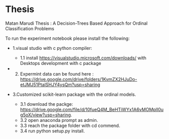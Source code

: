 # Thesis
Matan Marudi Thesis : A Decision-Trees Based Approach for Ordinal Classification Problems

To run the experiment notebook please install the following: 
- 1.visual studio with c python compiler:
  - 1.1 install https://visualstudio.microsoft.com/downloads/ with Desktops development with c package 

- 2. Expermint data can be found here :  https://drive.google.com/drive/folders/1KvmZX2HJuDo-etJMJ51PtalSHJY4ysQm?usp=sharing

- 3.Customized scikit-learn package with the ordinal models.  
  - 3.1 download the packge:  https://drive.google.com/file/d/10fueQ4M_BeHTiWYx1A6vMOMplI0ug5oX/view?usp=sharing. 
  - 3.2 open anaconda prompt as admin.  
  - 3.3 reach the package folder with cd commend.  
  - 3.4 run python setup.py install. 
  


